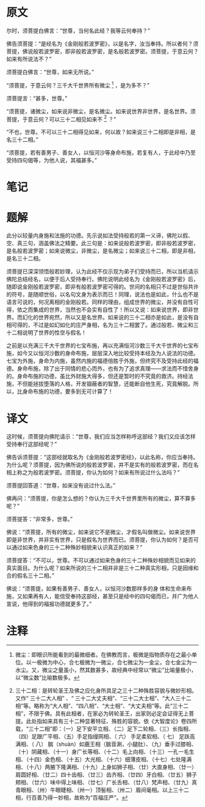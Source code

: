 # 原文
尔时，须菩提白佛言：“世尊，当何名此经？我等云何奉持？”

佛告须菩提：“是经名为《金刚般若波罗密》，以是名字，汝当奉持。所以者何？须菩提，佛说般若波罗密，即非般若波罗密，是名般若波罗密。须菩提，于意云何？如来有所说法不？”

须菩提白佛言：“世尊，如来无所说。”

“须菩提，于意云何？三千大千世界所有微尘 [^1] ，是为多不？”

须菩提言：“甚多，世尊。”

“须菩提，诸微尘，如来说非微尘，是名微尘。如来说世界非世界，是名世界。须菩提，于意云何？可以三十二相见如来不 [^2] ？”

“不也，世尊。不可以三十二相得见如来，何以故？如来说三十二相即是非相，是名三十二相。”

“须菩提，若有善男子、善女人，以恒河沙等身命布施，若复有人，于此经中乃至受持四句偈等，为他人说，其福甚多。”
# 笔记

# 题解
此分以较量内身施和法施的功德。先示说如法受持般若的第一义谛，佛陀以假、空、真三句，涵盖佛法之精要。此三句是：如来说般若波罗密，即非般若波罗密，是名般若波罗密；如来说微尘，非微尘，是名微尘；如来说三十二相，即是非相，是名三十二相。

须菩提已深深领悟般若妙理，认为此经不仅示现为弟子们受持而已，所以当机请示佛陀总结经名，以便于后人受持奉行。佛陀说明此经名为《金刚般若波罗密》后，随即说金刚般若波罗密，即非有般若波罗密可得的。世间的名相只不过是世俗共许的符号，是随顺世俗，以名句文身为表示而已！同理，说法也是如此，什么也不是语言可说的，何况离相的金刚般若。同样的理由，组成世界的微尘，并没有自性可得，依之而集成的世界，当然也不会实有自性了！所以又说：如来说世界，即非世界。而幻化的世界宛然，所以又是名世界。如来说的三十二相亦是如此，是没有自相可得的，不过是如幻如化的庄严身相，名为三十二相罢了。通过般若、微尘和三十二相说明了世界的性空与假名！

之前是以充满三千大千世界的七宝布施，再以充满恒河沙数三千大千世界的七宝布施，如今又以恒河沙数的身命布施，层层深入地比较受持本经及为人说法的功德。七宝为外施，身命为内施，虽然内施的福德倍胜于外施，但终究不及受持此经的福德。身命布施，除了出于同情的悲心而外，也有为了追求真理——求法而不惜舍身的。身命布施的功德，虽比外财施大得多，但还是暂时的不究竟的救济。持经法施，不但能拯拔堕落的人格，开发锢蔽者的智慧，还能断自他生死，究竟解脱。所以，比身命布施的功德，要多到无可计算了！
# 译文
这时候，须菩提向佛陀请示：“世尊，我们应当怎样称呼这部经？我们又应该怎样受持奉行这部经呢？”

佛告诉须菩提：“这部经就取名为《金刚般若波罗密经》，以此名称，你应当奉持。为什么呢？须菩提，因为佛所说的般若波罗密，并不是实有的般若波罗密，而在名相上称之为般若波罗密。须菩提，你认为如何？如来有所说过什么法吗？”

须菩提回答道：“世尊，如来没有说过什么法。”

佛再问：“须菩提，你是怎么想的？你认为三千大千世界里所有的微尘，算不算多呢？”

须菩提答：“非常多，世尊。”

佛说：“须菩提，所有的微尘，如来说它不是微尘，才假名叫做微尘。如来说世界即是非世界，并非实有世界，只是假名为世界而已。须菩提，你认为如何？是否可以通过如来色身的三十二种殊妙相貌来认识真正的如来？”

须菩提答：“不可以，世尊。不可以通过如来色身的三十二种殊妙相貌而见如来的真实面目。为什么呢？如来所说的三十二相并非是三十二种真实形相，只是因缘和合的假名三十二相。”

佛说：“须菩提，如果有善男子、善女人，以恒河沙数那样多的身
体和生命来布施，又如果再有人，能信受奉持这部经，甚至只是经中的四句偈而已，并广为他人宣说，他得到的福报功德就更多了。”
# 注释

[^1]: 微尘：即眼识所能看到的最微细者。在佛教而言，极微是指物质存在之最小单位。以一极微为中心，合七极微为一微尘，合七微尘为一金尘，合七金尘为一水尘。又，微尘之量虽小，然其数甚多，故经典中经常以“微尘”比喻量极小，以“微尘数”比喻数极多。
[^2]: 三十二相：是转轮圣王及佛之应化身所具足之三十二种殊胜容貌与微妙形相。又作“ 三十二大人相” 、“ 三十二大丈夫相”、“三十二大士相”、“大人三十二相”等。略称为“大人相”、“四八相”、“大士相”、“大丈夫相”等。此“三十二相”，不限于佛。具有此相者，在家必为转轮圣王，出家则必定会证得无上菩提。此处指如来具有三十二种显著特征、殊胜的容貌。依《大智度论》卷四所载，“三十二相”即：（一）足下安平立相、（二）足下二轮相、（三）长指相、（四）足跟广平相、（五）手足指缦网相、（ 六） 手足柔软相、（ 七） 足趺高满相、（ 八） 腨（shuàn）如鹿王相（腨音涮，小腿肚）、（九）垂手过膝相、（十）阴藏相、（十一）身广长等相、（十二）毛上向相、（十三）一孔一毛生相、（十四）金色相、（十五）大光相、（十六）细薄皮相、（十七）七处隆满相、（十八）两腋下隆满相、（十九）上身如狮子相、（廿）大直身相、（廿一）肩圆好相、（廿二）四十齿相、（廿三）齿齐相、（廿四）牙白相、（廿五）狮子颊相、（廿六）味中得上味相、（廿七）广长舌相、（廿八）梵声相、（廿九）真青眼相、（卅）牛眼睫相、（卅一）顶髻相、（卅二）眉间毫相。以上三十二相，行百善乃得一妙相，故称为“百福庄严”。